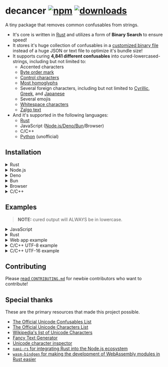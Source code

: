 # decancer [![npm][npm-image]][npm-url] [![downloads][downloads-image]][downloads-url]

[npm-image]: https://img.shields.io/npm/v/decancer.svg
[npm-url]: https://npmjs.org/package/decancer
[downloads-image]: https://img.shields.io/npm/dm/decancer.svg
[downloads-url]: https://npmjs.org/package/decancer

A tiny package that removes common confusables from strings.

- It's core is written in [Rust](https://www.rust-lang.org) and utilizes a form of **Binary Search** to ensure speed!
- It stores it's huge collection of confusables in a [customized binary file](https://github.com/null8626/decancer/blob/main/core/bin/confusables.bin) instead of a huge JSON or text file to optimize it's bundle size!
- It supports curing **4,841 different confusables** into cured-lowercased-strings, including but not limited to:
  - Accented characters
  - [Byte order mark](https://en.wikipedia.org/wiki/Byte_order_mark)
  - [Control characters](https://en.wikipedia.org/wiki/Control_character)
  - [Most homoglyphs](https://en.wikipedia.org/wiki/Homoglyph)
  - Several foreign characters, including but not limited to [Cyrillic](https://en.wikipedia.org/wiki/Cyrillic_script), [Greek](https://en.wikipedia.org/wiki/Greek_alphabet), and [Japanese](https://en.wikipedia.org/wiki/Kanji)
  - Several emojis
  - [Whitespace characters](https://en.wikipedia.org/wiki/Whitespace_character)
  - [Zalgo text](https://en.wikipedia.org/wiki/Zalgo_text)
- And it's supported in the following languages:
  - [Rust](https://crates.io/crates/decancer)
  - JavaScript ([Node.js/Deno/Bun](https://www.npmjs.com/package/decancer)/Browser)
  - C/C++
  - [Python](https://pypi.org/project/decancer-py) (unofficial)

## Installation

<details>
<summary>Rust</summary>

In your `Cargo.toml`:

```toml
decancer = "1.5.3"
```

</details>
<details>
<summary>Node.js</summary>

In your shell:

```console
$ npm install decancer
```

In your code:

```js
const decancer = require('decancer')
```

</details>
<details>
<summary>Deno</summary>

In your code:

```ts
import decancer from 'npm:decancer'
```

</details>
<details>
<summary>Bun</summary>

In your shell:

```console
$ bun install decancer
```

In your code:

```js
const decancer = require('decancer')
```

</details>
<details>
<summary>Browser</summary>

In your code:

```html
<script type="module">
  import init from 'https://cdn.jsdelivr.net/gh/null8626/decancer@v1.5.3/bindings/wasm/bin/decancer.min.js'

  const decancer = await init()
</script>
```

</details>
<details>
<summary>C/C++</summary>

### Download precompiled binaries

- [Download for 64-bit Windows MSVC (Windows 7+)](https://github.com/null8626/decancer/releases/download/v1.5.3/decancer-x86_64-pc-windows-msvc.zip)
- [Download for 32-bit Windows MSVC (Windows 7+)](https://github.com/null8626/decancer/releases/download/v1.5.3/decancer-i686-pc-windows-msvc.zip)
- [Download for ARM64 Windows MSVC](https://github.com/null8626/decancer/releases/download/v1.5.3/decancer-aarch64-pc-windows-msvc.zip)
- [Download for 64-bit macOS (10.7+, Lion+)](https://github.com/null8626/decancer/releases/download/v1.5.3/decancer-x86_64-apple-darwin.zip)
- [Download for ARM64 macOS (11.0+, Big Sur+)](https://github.com/null8626/decancer/releases/download/v1.5.3/decancer-aarch64-apple-darwin.zip)
- [Download for 64-bit Linux (kernel 3.2+, glibc 2.17+)](https://github.com/null8626/decancer/releases/download/v1.5.3/decancer-x86_64-unknown-linux-gnu.zip)
- [Download for 64-bit Linux with MUSL](https://github.com/null8626/decancer/releases/download/v1.5.3/decancer-x86_64-unknown-linux-musl.zip)
- [Download for ARM64 Linux (kernel 4.1, glibc 2.17+)](https://github.com/null8626/decancer/releases/download/v1.5.3/decancer-aarch64-unknown-linux-gnu.zip)
- [Download for ARM64 Linux with MUSL](https://github.com/null8626/decancer/releases/download/v1.5.3/decancer-aarch64-unknown-linux-musl.zip)
- [Download for ARMv7 Linux, hardfloat (kernel 3.2, glibc 2.17)](https://github.com/null8626/decancer/releases/download/v1.5.3/decancer-armv7-unknown-linux-gnueabihf.zip)
- [Download for 64-bit FreeBSD](https://github.com/null8626/decancer/releases/download/v1.5.3/decancer-freebsd.zip)

### Building from source

Prerequisites:

- [Git](https://git-scm.com/)
- [Rust](https://rustup.rs/)

```console
$ git clone https://github.com/null8626/decancer.git --depth 1
$ cd decancer/bindings/native
$ cargo build --release
```

And the binary files should be generated in the `target/release` directory.

</details>

## Examples

> **NOTE:** cured output will ALWAYS be in lowercase.

<details>
<summary>JavaScript</summary>

```js
const cured = decancer('vＥⓡ𝔂 𝔽𝕌Ňℕｙ ţ乇𝕏𝓣')

// cured here is a CuredString object wrapping over the cured string
// for comparison purposes, it's more recommended to use the methods provided by the CuredString class.

if (cured.contains('funny')) {
  console.log('found the funny')
}

if (
  cured.equals('very funny text') &&
  cured.startsWith('very') &&
  cured.endsWith('text')
) {
  console.log('it works!')
}

console.log(cured.toString()) // 'very funny text'
```

</details>
<details>
<summary>Rust</summary>

```rust
extern crate decancer;

fn main() {
  let cured = decancer::cure("vＥⓡ𝔂 𝔽𝕌Ňℕｙ ţ乇𝕏𝓣");

  // cured here is a decancer::CuredString struct wrapping over the cured string
  // for comparison purposes, it's more recommended to use the methods provided by the decancer::CuredString struct.

  assert_eq!(cured, "very funny text");
  assert!(cured.starts_with("very"));
  assert!(cured.contains("funny"));
  assert!(cured.ends_with("text"));

  let _output_str = cured.into_str(); // retrieve the String inside and consume the struct.
}
```

</details>
<details>
<summary>Web app example</summary>

```html
<!DOCTYPE html>
<html lang="en">
  <head>
    <meta charset="utf-8" />
    <title>Decancerer!!! (tm)</title>
    <style>
      textarea {
        font-size: 30px;
      }

      #cure {
        font-size: 20px;
        padding: 5px 30px;
      }
    </style>
  </head>
  <body>
    <h3>Input cancerous text here:</h3>
    <textarea rows="10" cols="30"></textarea>
    <br />
    <button id="cure" onclick="cure()">cure!</button>
    <script type="module">
      import init from 'https://cdn.jsdelivr.net/gh/null8626/decancer@v1.5.3/bindings/wasm/bin/decancer.min.js'

      const decancer = await init()

      window.cure = function () {
        const textarea = document.querySelector('textarea')

        if (!textarea.value.length) {
          return alert("There's no text!!!")
        }

        textarea.value = decancer(textarea.value).toString()
      }
    </script>
  </body>
</html>
```

</details>
<details>
<summary>C/C++ UTF-8 example</summary>

```c
#include <decancer.h>

#include <string.h>
#include <stdlib.h>
#include <stdio.h>

// global variable for assertion purposes only
decancer_cured_t cured;

// our quick assert function
static void assert(const bool expr, const char *message)
{
    if (!expr)
    {
        fprintf(stderr, "assertion failed (%s)\n", message);

        if (output_raw != NULL)
        {
            wdecancer_raw_free(output_raw);
            output_raw = NULL;
        }

        decancer_free(cured);
        exit(1);
    }
}

int main(void) {
    // utf-8 bytes for "vＥⓡ𝔂 𝔽𝕌Ňℕｙ ţ乇𝕏𝓣"
    uint8_t string[] = {0x76, 0xef, 0xbc, 0xa5, 0xe2, 0x93, 0xa1, 0xf0, 0x9d, 0x94, 0x82, 0x20, 0xf0, 0x9d,
                        0x94, 0xbd, 0xf0, 0x9d, 0x95, 0x8c, 0xc5, 0x87, 0xe2, 0x84, 0x95, 0xef, 0xbd, 0x99,
                        0x20, 0xc5, 0xa3, 0xe4, 0xb9, 0x87, 0xf0, 0x9d, 0x95, 0x8f, 0xf0, 0x9d, 0x93, 0xa3};

    // cure string
    cured = decancer_cure(string, sizeof(string));

    // comparisons
    assert(decancer_equals(cured, (uint8_t *)("very funny text"), 15), "equals");
    assert(decancer_starts_with(cured, (uint8_t *)("very"), 4), "starts_with");
    assert(decancer_ends_with(cured, (uint8_t *)("text"), 4), "ends_with");
    assert(decancer_contains(cured, (uint8_t *)("funny"), 5), "contains");

    // coerce output as a raw UTF-8 pointer and retrieve it's size (in bytes)
    size_t output_size;
    const uint8_t *output_raw = decancer_raw(cured, &output_size);

    // assert raw cured utf-8 size to be 15 bytes (size of "very funny text")
    assert(output_size == 15, "raw output size");

    // utf-8 bytes for "very funny text"
    const uint8_t expected_raw[] = {0x76, 0x65, 0x72, 0x79, 0x20, 0x66, 0x75, 0x6e,
                                    0x6e, 0x79, 0x20, 0x74, 0x65, 0x78, 0x74};

    char assert_message[38];
    for (uint32_t i = 0; i < sizeof(expected_raw); i++)
    {
        sprintf(assert_message, "mismatched utf-8 contents at index %u", i);
        assert(output_raw[i] == expected_raw[i], assert_message);
    }

    // free cured string (required)
    decancer_free(cured);
    
    return 0;
}
```

</details>
<details>
<summary>C/C++ UTF-16 example</summary>

```c
#include <decancer.h>

#include <string.h>
#include <stdlib.h>
#include <stdio.h>

// global variable for assertion purposes only
decancer_cured_t cured;
wdecancer_raw_cured_t output_raw = NULL;

// our quick assert function
static void assert(const bool expr, const char *message)
{
    if (!expr)
    {
        fprintf(stderr, "assertion failed (%s)\n", message);

        if (output_raw != NULL)
        {
            wdecancer_raw_free(output_raw);
            output_raw = NULL;
        }

        decancer_free(cured);
        exit(1);
    }
}

int main(void) {
    // utf-16 bytes for "vＥⓡ𝔂 𝔽𝕌Ňℕｙ ţ乇𝕏𝓣"
    wchar_t string[] = {0x0076, 0xff25, 0x24e1, 0xd835, 0xdd02, 0x0020, 0xd835, 0xdd3d, 0xd835, 0xdd4c,
                        0x0147, 0x2115, 0xff59, 0x0020, 0x0163, 0x4e47, 0xd835, 0xdd4f, 0xd835, 0xdce3};

    // cure string
    cured = wdecancer_cure(string, sizeof(string) / sizeof(wchar_t));

    // comparisons
    assert(wdecancer_equals(cured, L"very funny text", 15), "wide equals");
    assert(wdecancer_starts_with(cured, L"very", 4), "wide starts_with");
    assert(wdecancer_ends_with(cured, L"text", 4), "wide ends_with");
    assert(wdecancer_contains(cured, L"funny", 5), "wide contains");

    // coerce output as a raw UTF-16 pointer and retrieve it's length (in CHARACTERS)
    size_t output_length;
    output_raw = wdecancer_raw(cured, &output_length);
    const wchar_t *output_raw_ptr = wdecancer_raw_ptr(output_raw);

    // assert raw cured utf-16 length to be 15 characters (length of "very funny text", NOT in bytes)
    assert(output_length == 15, "wide raw output length");

    // utf-16 bytes for "very funny text"
    const wchar_t expected_raw[] = {0x76, 0x65, 0x72, 0x79, 0x20, 0x66, 0x75, 0x6e,
                                    0x6e, 0x79, 0x20, 0x74, 0x65, 0x78, 0x74};

    char assert_message[39];
    for (uint32_t i = 0; i < sizeof(expected_raw) / sizeof(wchar_t); i++)
    {
        sprintf(assert_message, "mismatched utf-16 contents at index %u", i);
        assert(output_raw_ptr[i] == expected_raw[i], assert_message);
    }

    // free raw cured UTF-16 string (required)
    wdecancer_raw_free(output_raw);

    // free cured string (required)
    decancer_free(cured);
    
    return 0;
}
```

</details>

## Contributing

Please [read `CONTRIBUTING.md`](https://github.com/null8626/decancer/blob/main/CONTRIBUTING.md) for newbie contributors who want to contribute!

## Special thanks

These are the primary resources that made this project possible.

- [The Official Unicode Confusables List](https://util.unicode.org/UnicodeJsps/confusables.jsp)
- [The Official Unicode Characters List](https://unicode.org/Public/UNIDATA/UnicodeData.txt)
- [Wikipedia's list of Unicode Characters](https://en.wikipedia.org/wiki/List_of_Unicode_characters)
- [Fancy Text Generator](https://lingojam.com/FancyTextGenerator)
- [Unicode character inspector](https://apps.timwhitlock.info/unicode/inspect)
- [`napi-rs` for integrating Rust into the Node.js ecosystem](https://napi.rs/)
- [`wasm-bindgen` for making the development of WebAssembly modules in Rust easier](https://github.com/rustwasm/wasm-bindgen)